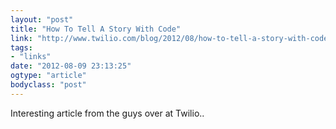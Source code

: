 ```yaml
---
layout: "post"
title: "How To Tell A Story With Code"
link: "http://www.twilio.com/blog/2012/08/how-to-tell-a-story-with-code-2.html"
tags: 
- "links"
date: "2012-08-09 23:13:25"
ogtype: "article"
bodyclass: "post"
---
```


Interesting article from the guys over at Twilio..